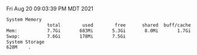 Fri Aug 20 09:03:39 PM MDT 2021
```bash
System Memory
               total        used        free      shared  buff/cache   available
Mem:           7.7Gi       683Mi       5.3Gi       8.0Mi       1.7Gi       6.7Gi
Swap:          7.6Gi       178Mi       7.5Gi
System Storage
628M	.
```
